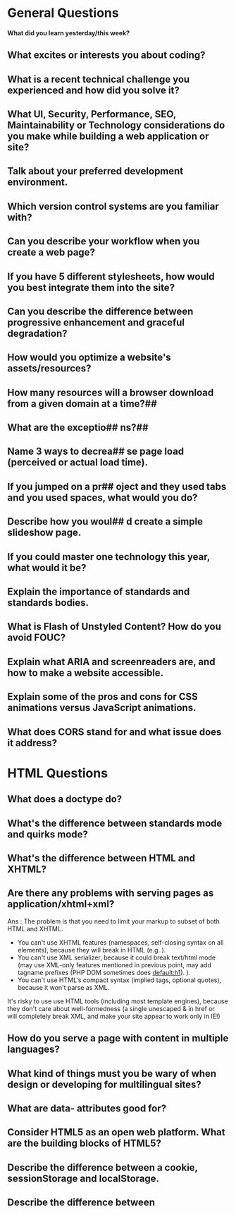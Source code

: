 # General Questions

#### What did you learn yesterday/this week?
## What excites or interests you about coding?
## What is a recent technical challenge you experienced and how did you solve it?
## What UI, Security, Performance, SEO, Maintainability or Technology considerations do you make while building a web application or site?
## Talk about your preferred development environment.
## Which version control systems are you familiar with?
## Can you describe your workflow when you create a web page?
## If you have 5 different stylesheets, how would you best integrate them into the site?
## Can you describe the difference between progressive enhancement and graceful degradation?
## How would you optimize a website's assets/resources?
## How many resources will a browser download from a given domain at a time?## 
## What are the exceptio## ns?## 
## Name 3 ways to decrea## se page load (perceived or actual load time).
## If you jumped on a pr## oject and they used tabs and you used spaces, what would you do?
## Describe how you woul## d create a simple slideshow page.
## If you could master one technology this year, what would it be?
## Explain the importance of standards and standards bodies.
## What is Flash of Unstyled Content? How do you avoid FOUC?
## Explain what ARIA and screenreaders are, and how to make a website accessible.
## Explain some of the pros and cons for CSS animations versus JavaScript animations.
## What does CORS stand for and what issue does it address?

# HTML Questions

## What does a doctype do?
## What's the difference between standards mode and quirks mode?
## What's the difference between HTML and XHTML?
## Are there any problems with serving pages as application/xhtml+xml?
Ans : The problem is that you need to limit your markup to subset of both HTML and XHTML.

- You can't use XHTML features (namespaces, self-closing syntax on all elements), because they will break in HTML (e.g. <script/> is unclosed to text/html parser and will kill document up to next </script>).
- You can't use XML serializer, because it could break text/html mode (may use XML-only features mentioned in previous point, may add tagname prefixes (PHP DOM sometimes does <default:h1>). <script> is CDATA in HTML, but XML serializer may output <script>if (a &amp;&amp; b)</script>).
- You can't use HTML's compact syntax (implied tags, optional quotes), because it won't parse as XML.

It's risky to use use HTML tools (including most template engines), because they don't care about well-formedness (a single unescaped & in href or <br> will completely break XML, and make your site appear to work only in IE!)

## How do you serve a page with content in multiple languages?
## What kind of things must you be wary of when design or developing for multilingual sites?
## What are data- attributes good for?
## Consider HTML5 as an open web platform. What are the building blocks of HTML5?
## Describe the difference between a cookie, sessionStorage and localStorage.
## Describe the difference between <script>, <script async> and <script defer>.
## Why is it generally a good idea to position CSS <link>s between <head></head> and JS <script>s just before </body>? Do you know any exceptions?
## What is progressive rendering?
## Have you used different HTML templating languages before?

# CSS Questions 

##  What is the difference between classes and ID's in CSS?
## What's the difference between "resetting" and "normalizing" CSS? Which would you choose, and why?
## Describe Floats and how they work.
## Describe z-index and how stacking context is formed.
## Describe BFC(Block Formatting Context) and how it works.
## What are the various clearing techniques and which is appropriate for what context?
## Explain CSS sprites, and how you would implement them on a page or site.
## What are your favourite image replacement techniques and which do you use when?
## How would you approach fixing browser-specific styling issues?
## How do you serve your pages for feature-constrained browsers?
## What techniques/processes do you use?
## What are the different ways to visually hide content (and make it available only for screen readers)?
## Have you ever used a grid system, and if so, what do you prefer?
## Have you used or implemented media queries or mobile specific layouts/CSS?
## Are you familiar with styling SVG?
## How do you optimize your webpages for print?
## What are some of the "gotchas" for writing efficient CSS?
## What are the advantages/disadvantages of using CSS preprocessors?
## Describe what you like and dislike about the CSS preprocessors you have used.
## How would you implement a web design comp that uses non-standard fonts?
## Explain how a browser determines what elements match a CSS selector.
## Describe pseudo-elements and discuss what they are used for.
## Explain your understanding of the box model and how you would tell the browser in CSS to render your layout in different box models.
## What does * { box-sizing: border-box; } do? What are its advantages?
## List as many values for the display property that you can remember.
## What's the difference between inline and inline-block?
Ans : Inline elements:

respect left & right margins and padding, but not top & bottom
cannot have a width and height set
allow other elements to sit to their left and right.
Block elements:

respect all of those
force a line break after the block element
Inline-block elements:

allow other elements to sit to their left and right
respect top & bottom margins and padding
respect height and width

## What's the difference between a relative, fixed, absolute and statically positioned element?
## The 'C' in CSS stands for Cascading. How is priority determined in assigning styles (a few examples)? How can you use this system to your advantage?
## What existing CSS frameworks have you used locally, or in production? How would you change/improve them?
## Have you played around with the new CSS Flexbox or Grid specs?
## How is responsive design different from adaptive design?
## Have you ever worked with retina graphics? If so, when and what techniques did you use?
## Is there any reason you'd want to use translate() instead of absolute positioning, or vice-versa? And why?

# JS Questions
## How to implement polymorphism in JS?
## Explain event delegation
## Explain how this works in JavaScript
## Explain how prototypal inheritance works
## What do you think of AMD vs CommonJS?
## Explain why the following doesn't work as an IIFE: function foo(){ }();.
## What needs to be changed to properly make it an IIFE?
## What's the difference between a variable that is: null, undefined or undecl## ared?
## How would you go about checking for any of these states?
## What is a closure, and how/why would you use one?
## What's a typical use case for anonymous functions?
## How do you organize your code? (module pattern, classical inheritance?)
## What's the difference between host objects and native objects?
## Difference between: function Person(){}, var person = Person(), and var person = new Person()?
## What's the difference between .call and .apply?
Explain Function.prototype.bind.
## When would you use document.write()?
## What's the difference between feature detection, feature inference, and using the UA string?
## Explain AJAX in as much detail as possible.
## Explain how JSONP works (and how it's not really AJAX).
## Have you ever used JavaScript templating?
## If so, what libraries have you used?
## Explain "hoisting".
## Describe event bubbling.
## What's the difference between an "attribute" and a "property"?
## Why is extending built-in JavaScript objects not a good idea?
## Difference between document load event and document ready event?
## What is the difference between == and ===?
## Explain the same-origin policy with regards to JavaScript.
## Make this work:
duplicate([1,2,3,4,5]); // [1,2,3,4,5,1,2,3,4,5]
## Why is it called a Ternary expression, what does the word "Ternary" indicate?
## What is "use strict";? what are the advantages and disadvantages to using it?
## Create a for loop that iterates up to 100 while outputting "fizz" at multiples of 3, "buzz" at multiples of 5 and "fizzbuzz" at multiples of 3 and 5
## Why is it, in general, a good idea to leave the global scope of a website as-is and never touch it?
## Why would you use something like the load event? Does this event have disadvantages? Do you know any alternatives, and why would you use those?
## Explain what a single page app is and how to make one SEO-friendly.
## What is the extent of your experience with Promises and/or their polyfills?
## What are the pros and cons of using Promises instead of callbacks?
## What are some of the advantages/disadvantages of writing JavaScript code in a language that compiles to JavaScript?
## What tools and techniques do you use debugging JavaScript code?
## What language constructions do you use for iterating over object properties and array items?
## Explain the difference between mutable and immutable objects.
## What is an example of an immutable object in JavaScript?
## What are the pros and cons of immutability?
## How can you achieve immutability in your own code?
# Testing Questions

## What are some advantages/disadvantages to testing your code?
## What tools would you use to test your code's functionality?
## What is the difference between a unit test and a functional/integration test?
## What is the purpose of a code style linting tool?

# Performance Questions

## What tools would you use to find a performance bug in your code?
## What are some ways you may improve your website's scrolling performance?
## Explain the difference between layout, painting and compositing.
# Network Questions:

## Traditionally, why has it been better to serve site assets from multiple domains?
## Do your best to describe the process from the time you type in a website's URL to it finishing loading on your screen.
## What are the differences between Long-Polling, Websockets and Server-Sent Events?
## Explain the following request and response headers:
## Diff. between Expires, Date, Age and If-Modified-...
## Do Not Track
## Cache-Control
## Transfer-Encoding
## ETag
## X-Frame-Options
## What are HTTP actions? List all HTTP actions that you know, and explain them.
